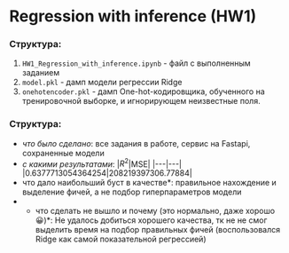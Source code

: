 # Regression with inference (HW1)

### Структура:

1. `HW1_Regression_with_inference.ipynb` - файл с выполненным заданием
2. `model.pkl` - дамп модели регрессии Ridge
3. `onehotencoder.pkl` - дамп One-hot-кодировщика, обученного на тренировочной выборке, и игнорирующем неизвестные поля.

### Структура:

- *что было сделано*: все задания в работе, сервис на Fastapi, сохраненные модели
- *с какими результатами*:
|$R^2$|MSE|
|---|---|
|0.6377713054364254|208219397306.77884|
- что дало наибольший буст в качестве*: правильное нахождение и выделение фичей, а не подбор гиперпараметров модели 
- * что сделать не вышло и почему (это нормально, даже хорошо😀)*: Не удалось добиться хорошего качества, тк не не смог выделить время на подбор правильных фичей (воспользовался Ridge как самой показательной регрессией)
